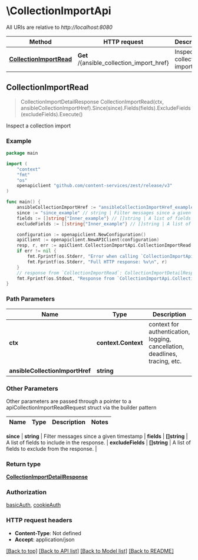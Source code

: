 # \CollectionImportApi

All URIs are relative to *http://localhost:8080*

Method | HTTP request | Description
------------- | ------------- | -------------
[**CollectionImportRead**](CollectionImportApi.md#CollectionImportRead) | **Get** /{ansible_collection_import_href} | Inspect a collection import



## CollectionImportRead

> CollectionImportDetailResponse CollectionImportRead(ctx, ansibleCollectionImportHref).Since(since).Fields(fields).ExcludeFields(excludeFields).Execute()

Inspect a collection import



### Example

```go
package main

import (
    "context"
    "fmt"
    "os"
    openapiclient "github.com/content-services/zest/release/v3"
)

func main() {
    ansibleCollectionImportHref := "ansibleCollectionImportHref_example" // string | 
    since := "since_example" // string | Filter messages since a given timestamp (optional)
    fields := []string{"Inner_example"} // []string | A list of fields to include in the response. (optional)
    excludeFields := []string{"Inner_example"} // []string | A list of fields to exclude from the response. (optional)

    configuration := openapiclient.NewConfiguration()
    apiClient := openapiclient.NewAPIClient(configuration)
    resp, r, err := apiClient.CollectionImportApi.CollectionImportRead(context.Background(), ansibleCollectionImportHref).Since(since).Fields(fields).ExcludeFields(excludeFields).Execute()
    if err != nil {
        fmt.Fprintf(os.Stderr, "Error when calling `CollectionImportApi.CollectionImportRead``: %v\n", err)
        fmt.Fprintf(os.Stderr, "Full HTTP response: %v\n", r)
    }
    // response from `CollectionImportRead`: CollectionImportDetailResponse
    fmt.Fprintf(os.Stdout, "Response from `CollectionImportApi.CollectionImportRead`: %v\n", resp)
}
```

### Path Parameters


Name | Type | Description  | Notes
------------- | ------------- | ------------- | -------------
**ctx** | **context.Context** | context for authentication, logging, cancellation, deadlines, tracing, etc.
**ansibleCollectionImportHref** | **string** |  | 

### Other Parameters

Other parameters are passed through a pointer to a apiCollectionImportReadRequest struct via the builder pattern


Name | Type | Description  | Notes
------------- | ------------- | ------------- | -------------

 **since** | **string** | Filter messages since a given timestamp | 
 **fields** | **[]string** | A list of fields to include in the response. | 
 **excludeFields** | **[]string** | A list of fields to exclude from the response. | 

### Return type

[**CollectionImportDetailResponse**](CollectionImportDetailResponse.md)

### Authorization

[basicAuth](../README.md#basicAuth), [cookieAuth](../README.md#cookieAuth)

### HTTP request headers

- **Content-Type**: Not defined
- **Accept**: application/json

[[Back to top]](#) [[Back to API list]](../README.md#documentation-for-api-endpoints)
[[Back to Model list]](../README.md#documentation-for-models)
[[Back to README]](../README.md)

